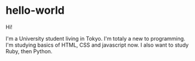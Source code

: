 # hello-world

Hi!

I'm a University student living in Tokyo. I'm totaly a new to programming. I'm studying basics of HTML, CSS and javascript now.
I also want to study Ruby, then Python.

